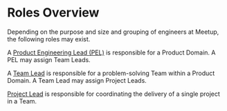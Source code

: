 Roles Overview
========================

Depending on the purpose and size and grouping of engineers at Meetup, the following roles may exist.

A [Product Engineering Lead (PEL)](product_engineering_lead.md) is responsible for a Product Domain. A PEL may assign Team Leads.

A [Team Lead](team_lead.md) is responsible for a problem-solving Team within a Product Domain. A Team Lead may assign Project Leads.

[Project Lead](project_lead.md) is responsible for coordinating the delivery of a single project in a Team.
